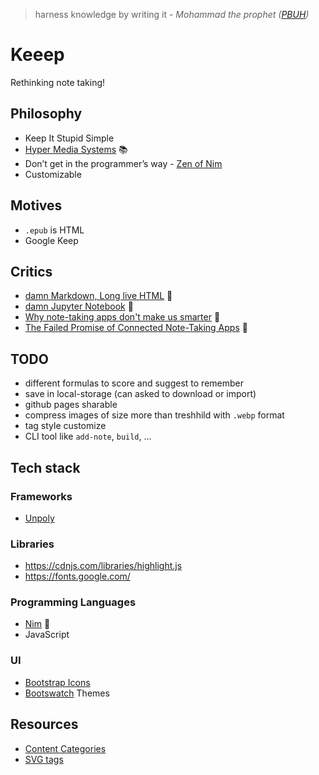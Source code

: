 > harness knowledge by writing it - *Mohammad the prophet ([PBUH](https://www.youtube.com/watch?v=J79qPsj9ktI))*

# Keeep
Rethinking note taking!

## Philosophy
- Keep It Stupid Simple
- [Hyper Media Systems](https://hypermedia.systems/) 📚
- Don’t get in the programmer’s way - [Zen of Nim](https://nim-lang.org/blog/2021/11/15/zen-of-nim.html)
- Customizable

## Motives
- `.epub` is HTML
- Google Keep

## Critics
- [damn Markdown, Long live HTML](https://joshondesign.com/2019/06/28/markdown_vs_html) 📝
- [damn Jupyter Notebook](https://medium.com/codex/an-honest-rant-on-why-i-despise-jupyter-notebooks-6b631334ce19) 📝
- [Why note-taking apps don't make us smarter](https://www.platformer.news/why-note-taking-apps-dont-make-us/) 📝
- [The Failed Promise of Connected Note-Taking Apps](https://redeemingproductivity.com/the-failed-promise-of-connected-note-taking-apps/) 📝


## TODO
- different formulas to score and suggest to remember
- save in local-storage (can asked to download or import)
- github pages sharable
- compress images of size more than treshhild with `.webp` format
- tag style customize
- CLI tool like `add-note`, `build`, ...

## Tech stack

### Frameworks
- [Unpoly](https://unpoly.com/)

### Libraries
- https://cdnjs.com/libraries/highlight.js
- https://fonts.google.com/

### Programming Languages
- [Nim](https://nim-lang.org/) 👑
- JavaScript 

### UI
- [Bootstrap Icons](https://icons.getbootstrap.com/)
- [Bootswatch](https://bootswatch.com/) Themes

## Resources
- [Content Categories](https://developer.mozilla.org/en-US/docs/Web/HTML/Content_categories)
- [SVG tags](https://developer.mozilla.org/en-US/docs/Web/SVG/Element)